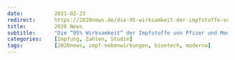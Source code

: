 ```yaml
---
date:          2021-02-23
redirect:      https://2020news.de/die-95-wirksamkeit-der-impfstoffe-von-pfizer-und-moderna-zurueckhaltung-ist-geboten-solange-wir-die-vollstaendigen-daten-nicht-gesehen-haben/
title:         2020 News
subtitle:      "Die “95% Wirksamkeit” der Impfstoffe von Pfizer und Moderna – Zurückhaltung ist geboten, solange wir die vollständigen Daten nicht gesehen haben"
categories:    [Impfung, Zahlen, Studie]
tags:          [2020news, impf-nebenwirkungen, biontech, moderna]
---
```

